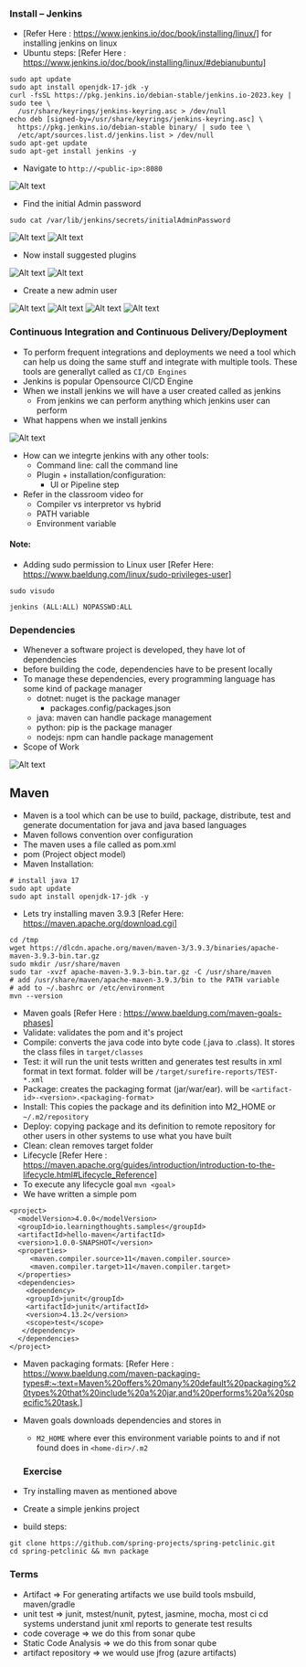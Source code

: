 ### Install – Jenkins

* [Refer Here : https://www.jenkins.io/doc/book/installing/linux/] for installing jenkins on linux
* Ubuntu steps: [Refer Here : https://www.jenkins.io/doc/book/installing/linux/#debianubuntu]
```
sudo apt update 
sudo apt install openjdk-17-jdk -y
curl -fsSL https://pkg.jenkins.io/debian-stable/jenkins.io-2023.key | sudo tee \
  /usr/share/keyrings/jenkins-keyring.asc > /dev/null
echo deb [signed-by=/usr/share/keyrings/jenkins-keyring.asc] \
  https://pkg.jenkins.io/debian-stable binary/ | sudo tee \
  /etc/apt/sources.list.d/jenkins.list > /dev/null
sudo apt-get update
sudo apt-get install jenkins -y
```
* Navigate to `http://<public-ip>:8080`

![Alt text](shots/1.PNG)

* Find the initial Admin password
```
sudo cat /var/lib/jenkins/secrets/initialAdminPassword
```
![Alt text](shots/2.PNG)
![Alt text](shots/3.PNG)

* Now install suggested plugins

![Alt text](shots/4.PNG)
![Alt text](shots/5.PNG)

* Create a new admin user

![Alt text](shots/6.PNG)
![Alt text](shots/7.PNG)
![Alt text](shots/8.PNG)
![Alt text](shots/9.PNG)

### Continuous Integration and Continuous Delivery/Deployment

* To perform frequent integrations and deployments we need a tool which can help us doing the same stuff and integrate with multiple tools. These tools are generallyt called as `CI/CD Engines`
* Jenkins is popular Opensource CI/CD Engine
* When we install jenkins we will have a user created called as jenkins
    * From jenkins we can perform anything which jenkins user can perform
* What happens when we install jenkins

![Alt text](shots/10.PNG)

* How can we integrte jenkins with any other tools:
    * Command line: call the command line
    * Plugin + installation/configuration:
      * UI or Pipeline step
* Refer in the classroom video for
    * Compiler vs interpretor vs hybrid
    * PATH variable
    * Environment variable

#### Note:
  * Adding sudo permission to Linux user [Refer Here: https://www.baeldung.com/linux/sudo-privileges-user]
```
sudo visudo

jenkins (ALL:ALL) NOPASSWD:ALL
```
### Dependencies

* Whenever a software project is developed, they have lot of dependencies
* before building the code, dependencies have to be present locally
* To manage these dependencies, every programming language has some kind of package manager
  * dotnet: nuget is the package manager
    * packages.config/packages.json
  * java: maven can handle package management
  * python: pip is the package manager
  * nodejs: npm can handle package management
* Scope of Work

![Alt text](shots/11.PNG)

## Maven

* Maven is a tool which can be use to build, package, distribute, test and generate documentation for java and java based languages
* Maven follows convention over configuration
* The maven uses a file called as pom.xml
* pom (Project object model)
* Maven Installation:
```
# install java 17
sudo apt update
sudo apt install openjdk-17-jdk -y
```
* Lets try installing maven 3.9.3 [Refer Here: https://maven.apache.org/download.cgi]
```
cd /tmp
wget https://dlcdn.apache.org/maven/maven-3/3.9.3/binaries/apache-maven-3.9.3-bin.tar.gz
sudo mkdir /usr/share/maven
sudo tar -xvzf apache-maven-3.9.3-bin.tar.gz -C /usr/share/maven
# add /usr/share/maven/apache-maven-3.9.3/bin to the PATH variable
# add to ~/.bashrc or /etc/environment
mvn --version
```



* Maven goals [Refer Here : https://www.baeldung.com/maven-goals-phases]
* Validate: validates the pom and it's project
* Compile: converts the java code into byte code (.java to .class). It stores the class files in `target/classes`
* Test: it will run the unit tests written and generates test results in xml format in text format. folder will be `/target/surefire-reports/TEST-*.xml`
* Package: creates the packaging format (jar/war/ear). will be `<artifact-id>-<version>.<packaging-format>`
* Install: This copies the package and its definition into M2_HOME or `~/.m2/repository`
* Deploy: copying package and its definition to remote repository for other users in other systems to use what you have built
* Clean: clean removes target folder
* Lifecycle [Refer Here : https://maven.apache.org/guides/introduction/introduction-to-the-lifecycle.html#Lifecycle_Reference]
* To execute any lifecycle goal `mvn <goal>`
* We have written a simple pom
```
<project>
  <modelVersion>4.0.0</modelVersion>
  <groupId>io.learningthoughts.samples</groupId>
  <artifactId>hello-maven</artifactId>
  <version>1.0.0-SNAPSHOT</version>
  <properties>
     <maven.compiler.source>11</maven.compiler.source>
     <maven.compiler.target>11</maven.compiler.target>
  </properties>
  <dependencies>
    <dependency>
    <groupId>junit</groupId>
    <artifactId>junit</artifactId>
    <version>4.13.2</version>
    <scope>test</scope>
   </dependency>
  </dependencies>
</project>
```
* Maven packaging formats: [Refer Here : https://www.baeldung.com/maven-packaging-types#:~:text=Maven%20offers%20many%20default%20packaging%20types%20that%20include%20a%20jar,and%20performs%20a%20specific%20task.]
* Maven goals downloads dependencies and stores in
  * `M2_HOME` where ever this environment variable points to and if not found does in `<home-dir>/.m2`

  ### Exercise

* Try installing maven as mentioned above
* Create a simple jenkins project
* build steps:
```
git clone https://github.com/spring-projects/spring-petclinic.git
cd spring-petclinic && mvn package
```
### Terms

* Artifact => For generating artifacts we use build tools msbuild, maven/gradle
* unit test => junit, mstest/nunit, pytest, jasmine, mocha, most ci cd systems understand junit xml reports to generate test results
* code coverage => we do this from sonar qube
* Static Code Analysis => we do this from sonar qube
* artifact repository => we would use jfrog (azure artifacts)